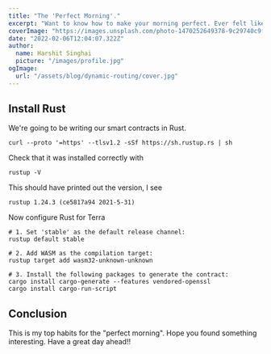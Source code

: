 ```yaml
---
title: "The 'Perfect Morning'."
excerpt: "Want to know how to make your morning perfect. Ever felt like you're always running to achieve so much but always come short?"
coverImage: "https://images.unsplash.com/photo-1470252649378-9c29740c9fa8?ixlib=rb-1.2.1&ixid=MnwxMjA3fDB8MHxwaG90by1wYWdlfHx8fGVufDB8fHx8&auto=format&fit=crop&w=870&q=80"
date: "2022-02-06T12:04:07.322Z"
author:
  name: Harshit Singhai
  picture: "/images/profile.jpg"
ogImage:
  url: "/assets/blog/dynamic-routing/cover.jpg"
---
```


## Install Rust

We're going to be writing our smart contracts in Rust.

```terminal
curl --proto '=https' --tlsv1.2 -sSf https://sh.rustup.rs | sh
```

Check that it was installed correctly with

```terminal
rustup -V
```

This should have printed out the version, I see

```terminal
rustup 1.24.3 (ce5817a94 2021-5-31)
```

Now configure Rust for Terra

```terminal
# 1. Set 'stable' as the default release channel:
rustup default stable

# 2. Add WASM as the compilation target:
rustup target add wasm32-unknown-unknown

# 3. Install the following packages to generate the contract:
cargo install cargo-generate --features vendored-openssl
cargo install cargo-run-script
```

## Conclusion

This is my top habits for the "perfect morning". Hope you found something interesting. Have a great day ahead!!

```

```
